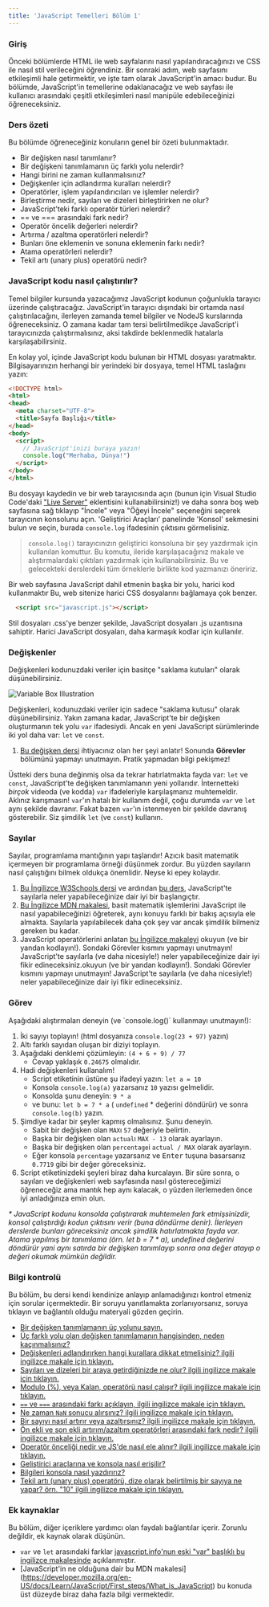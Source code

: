 ```yaml
---
title: 'JavaScript Temelleri Bölüm 1'
---
```


### Giriş
Önceki bölümlerde HTML ile web sayfalarını nasıl yapılandıracağınızı ve CSS ile nasıl stil verileceğini öğrendiniz. Bir sonraki adım, web sayfasını etkileşimli hale getirmektir, ve işte tam olarak JavaScript'in amacı budur. Bu bölümde, JavaScript'in temellerine odaklanacağız ve web sayfası ile kullanıcı arasındaki çeşitli etkileşimleri nasıl manipüle edebileceğinizi öğreneceksiniz.

### Ders özeti

Bu bölümde öğreneceğiniz konuların genel bir özeti bulunmaktadır.

* Bir değişken nasıl tanımlanır?
* Bir değişkeni tanımlamanın üç farklı yolu nelerdir?
* Hangi birini ne zaman kullanmalısınız?
* Değişkenler için adlandırma kuralları nelerdir?
* Operatörler, işlem yapılandırıcıları ve işlemler nelerdir?
* Birleştirme nedir, sayıları ve dizeleri birleştirirken ne olur?
* JavaScript'teki farklı operatör türleri nelerdir?
* == ve === arasındaki fark nedir?
* Operatör öncelik değerleri nelerdir?
* Artırma / azaltma operatörleri nelerdir?
* Bunları öne eklemenin ve sonuna eklemenin farkı nedir?
* Atama operatörleri nelerdir?
* Tekil artı (unary plus) operatörü nedir?

### JavaScript kodu nasıl çalıştırılır?

Temel bilgiler kursunda yazacağımız JavaScript kodunun çoğunlukla tarayıcı üzerinde çalıştıracağız. JavaScript'in tarayıcı dışındaki bir ortamda nasıl çalıştırılacağını, ilerleyen zamanda temel bilgiler ve NodeJS kurslarında öğreneceksiniz. O zamana kadar tam tersi belirtilmedikçe JavaScript'i tarayıcınızda çalıştırmalısınız, aksi takdirde beklenmedik hatalarla karşılaşabilirsiniz.

En kolay yol, içinde JavaScript kodu bulunan bir HTML dosyası yaratmaktır. Bilgisayarınızın herhangi bir yerindeki bir dosyaya, temel HTML taslağını yazın:

```html
<!DOCTYPE html>
<html>
<head>
  <meta charset="UTF-8">
  <title>Sayfa Başlığı</title>
</head>
<body>
  <script>
    // JavaScript'inizi buraya yazın!
    console.log("Merhaba, Dünya!")
  </script>
</body>
</html>
```

Bu dosyayı kaydedin ve bir web tarayıcısında açın (bunun için Visual Studio Code'daki ["Live Server"](https://marketplace.visualstudio.com/items?itemName=ritwickdey.LiveServer) eklentisini kullanabilirsiniz!) ve daha sonra <span id="access-devTools-console">boş web sayfasına sağ tıklayıp "İncele" veya "Öğeyi İncele" seçeneğini seçerek tarayıcının konsolunu açın. 'Geliştirici Araçları' panelinde 'Konsol' sekmesini bulun ve seçin</span>, burada `console.log` ifadesinin çıktısını görmelisiniz.

> <span id="console-log">`console.log()` tarayıcınızın geliştirici konsoluna bir şey yazdırmak için kullanılan komuttur. Bu komutu, ileride karşılaşacağınız makale ve alıştırmalardaki çıktıları yazdırmak için kullanabilirsiniz. </span> Bu ve gelecekteki derslerdeki tüm örneklerle birlikte kod yazmanızı öneririz.

Bir web sayfasına JavaScript dahil etmenin başka bir yolu, harici kod kullanmaktır Bu, web sitenize harici CSS dosyalarını bağlamaya çok benzer.

```html
  <script src="javascript.js"></script>
```

Stil dosyaları .css'ye benzer şekilde, JavaScript dosyaları .js uzantısına sahiptir. Harici JavaScript dosyaları, daha karmaşık kodlar için kullanılır.

### Değişkenler

Değişkenleri kodunuzdaki veriler için basitçe "saklama kutuları" olarak düşünebilirsiniz.

![Variable Box Illustration](https://cdn.statically.io/gh/TheOdinProject/curriculum/d39eaf2ca95e80705f703bb218216c10508f5047/foundations/javascript_basics/fundamentals-1/imgs/00.png)

Değişkenleri, kodunuzdaki veriler için sadece "saklama kutusu" olarak düşünebilirsiniz. <span id="variable-declaration">Yakın zamana kadar, JavaScript'te bir değişken oluşturmanın tek yolu `var` ifadesiydi. Ancak en yeni JavaScript sürümlerinde iki yol daha var: `let` ve `const`.</span>

1. [Bu değişken dersi](http://javascript.info/variables) ihtiyacınız olan her şeyi anlatır! Sonunda __Görevler__ bölümünü yapmayı unutmayın. Pratik yapmadan bilgi pekişmez!

Üstteki ders buna değinmiş olsa da tekrar hatırlatmakta fayda var: `let` ve `const`,  JavaScript'te değişken tanımlamanın yeni yollarıdır. <span id="avoid-var"> İnternetteki _birçok_ videoda (ve kodda) `var`  ifadeleriyle karşılaşmanız muhtemeldir. Aklınız karışmasın! `var`'ın hatalı bir kullanım değil, çoğu durumda  `var` ve `let` aynı şekilde davranır. Fakat bazen `var`'ın istenmeyen bir şekilde davranış gösterebilir. Siz şimdilik `let` (ve `const`) kullanın.</span>

### Sayılar

Sayılar, programlama mantığının yapı taşlarıdır! Azıcık basit matematik içermeyen bir programlama örneği düşünmek zordur. Bu yüzden sayıların nasıl çalıştığını bilmek oldukça önemlidir. Neyse ki epey kolaydır.

1. [Bu İngilizce W3Schools dersi](https://www.w3schools.com/js/js_arithmetic.asp) ve ardından [bu ders](https://www.w3schools.com/js/js_numbers.asp), JavaScript'te sayılarla neler yapabileceğinize dair iyi bir başlangıçtır.
2. [Bu İngilizce MDN makalesi](https://developer.mozilla.org/en-US/docs/Learn/JavaScript/First_steps/Math), basit matematik işlemlerini JavaScript ile nasıl yapabileceğinizi öğreterek, aynı konuyu farklı bir bakış açısıyla ele almakta. Sayılarla yapılabilecek daha çok şey var ancak şimdilik bilmeniz gereken bu kadar.
3. JavaScript operatörlerini anlatan [bu İngilizce makaleyi](http://javascript.info/operators) okuyun (ve bir yandan kodlayın!). Sondaki Görevler kısmını yapmayı unutmayın! JavaScript'te sayılarla (ve daha nicesiyle!) neler yapabileceğinize dair iyi fikir edineceksiniz.okuyun (ve bir yandan kodlayın!). Sondaki Görevler kısmını yapmayı unutmayın! JavaScript'te sayılarla (ve daha nicesiyle!) neler yapabileceğinize dair iyi fikir edineceksiniz.

### Görev

<div class="lesson-content__panel" markdown="1">
Aşağıdaki alıştırmaları deneyin (ve `console.log()` kullanmayı unutmayın!):

1. İki sayıyı toplayın! (html dosyanıza  `console.log(23 + 97)` yazın)
2. Altı farklı sayıdan oluşan bir diziyi toplayın.
3. Aşağıdaki denklemi çözümleyin: `(4 + 6 + 9) / 77`
    * Cevap yaklaşık `0.24675` olmalıdır.
4. Hadi değişkenleri kullanalım!
    * Script etiketinin üstüne şu ifadeyi yazın: `let a = 10`
    * Konsola `console.log(a)` yazarsanız `10` yazısı gelmelidir.
    * Konsolda şunu deneyin: `9 * a`
    * ve bunu: `let b = 7 * a` ( `undefined` \* değerini döndürür) ve sonra `console.log(b)` yazın.
5. Şimdiye kadar bir şeyler kapmış olmalısınız. Şunu deneyin.
    * Sabit bir değişken olan `MAX`ı `57` değeriyle belirtin.
    * Başka bir değişken olan `actual`ı `MAX - 13` olarak ayarlayın.
    * Başka bir değişken olan `percentage`i `actual / MAX` olarak ayarlayın.
    * Eğer konsola `percentage` yazarsanız ve <kbd>Enter</kbd> tuşuna basarsanız `0.7719` gibi bir değer göreceksiniz.
6. Script etiketinizdeki şeyleri biraz daha kurcalayın. Bir süre sonra, o sayıları ve değişkenleri web sayfasında nasıl göstereceğimizi öğreneceğiz ama mantık hep aynı kalacak, o yüzden ilerlemeden önce iyi anladığınıza emin olun.

_* JavaScript kodunu konsolda çalıştırarak muhtemelen fark etmişsinizdir, konsol çalıştırdığı kodun çıktısını verir (buna döndürme denir). İlerleyen derslerde bunları göreceksiniz ancak şimdilik hatırlatmakta fayda var. Atama yapılmış bir tanımlama (örn. let b = 7 * a), undefined değerini döndürür yani aynı satırda bir değişken tanımlayıp sonra ona değer atayıp o değeri okumak mümkün değildir._
</div>

### Bilgi kontrolü

Bu bölüm, bu dersi kendi kendinize anlayıp anlamadığınızı kontrol etmeniz için sorular içermektedir. Bir soruyu yanıtlamakta zorlanıyorsanız, soruya tıklayın ve bağlantılı olduğu materyali gözden geçirin.

- [Bir değişken tanımlamanın üç yolunu sayın.](#variable-declaration)
- [Üç farklı yolu olan değişken tanımlamanın hangisinden, neden kaçınmalısınız?](#avoid-var)
- [Değişkenleri adlandırırken hangi kurallara dikkat etmelisiniz? ilgili ingilizce makale için tıklayın.](https://javascript.info/variables#variable-naming)
- [Sayıları ve dizeleri bir araya getirdiğinizde ne olur? ilgili ingilizce makale için tıklayın.](https://javascript.info/operators#string-concatenation-with-binary)
- [Modulo (%), veya Kalan, operatörü nasıl çalışır? ilgili ingilizce makale için tıklayın.](https://javascript.info/operators#remainder)
- [`==` ve `===` arasındaki farkı açıklayın, ilgili ingilizce makale için tıklayın.](https://www.w3schools.com/js/js_numbers.asp)
- [Ne zaman `NaN` sonucu alırsınız? ilgili ingilizce makale için tıklayın.](https://www.w3schools.com/js/js_numbers.asp)
- [Bir sayıyı nasıl artırır veya azaltırsınız? ilgili ingilizce makale için tıklayın.](https://javascript.info/operators#increment-decrement)
- [Ön ekli ve son ekli artırım/azaltım operatörleri arasındaki fark nedir? ilgili ingilizce makale için tıklayın.](https://javascript.info/operators#increment-decrement)
- [Operatör önceliği nedir ve JS'de nasıl ele alınır? ilgili ingilizce makale için tıklayın.](https://javascript.info/operators#operator-precedence)
- [Geliştirici araçlarına ve konsola nasıl erişilir?](#access-devTools-console)
- [Bilgileri konsola nasıl yazdırırız?](#console-log)
- [Tekil artı (unary plus) operatörü, dize olarak belirtilmiş bir sayıya ne yapar? örn. "10" ilgili ingilizce makale için tıklayın.](https://javascript.info/operators#numeric-conversion-unary)

### Ek kaynaklar

Bu bölüm, diğer içeriklere yardımcı olan faydalı bağlantılar içerir. Zorunlu değildir, ek kaynak olarak düşünün. 

- `var` ve `let` arasındaki farklar [javascript.info'nun eski "var" başlıklı bu ingilizce makalesinde](https://javascript.info/var) açıklanmıştır.
- [JavaScript'in ne olduğuna dair bu MDN makalesi] (https://developer.mozilla.org/en-US/docs/Learn/JavaScript/First_steps/What_is_JavaScript) bu konuda üst düzeyde biraz daha fazla bilgi vermektedir.